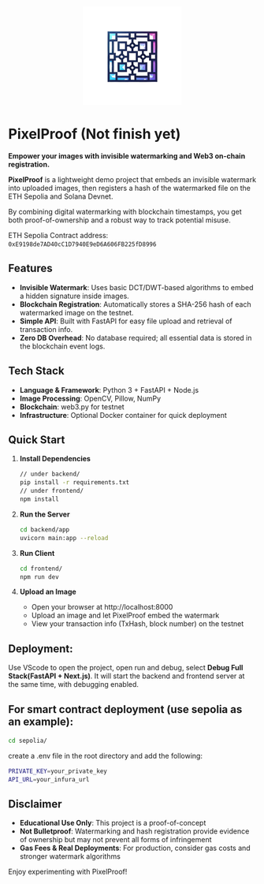 <p align="center">
<img src="https://raw.githubusercontent.com/Jiaaming/blogImage/main/pic/20250127225511.png" alt="Logo" width="200">
</p>

# PixelProof (Not finish yet)

**Empower your images with invisible watermarking and Web3 on-chain registration.**

**PixelProof** is a lightweight demo project that embeds an invisible watermark into uploaded images, then registers a hash of the watermarked file on the ETH Sepolia and Solana Devnet. 

By combining digital watermarking with blockchain timestamps, you get both proof-of-ownership and a robust way to track potential misuse.

ETH Sepolia Contract address: `0xE9198de7AD40cC1D7940E9eD6A606FB225fD8996`   

## Features

- **Invisible Watermark**: Uses basic DCT/DWT-based algorithms to embed a hidden signature inside images.  
- **Blockchain Registration**: Automatically stores a SHA-256 hash of each watermarked image on the testnet.  
- **Simple API**: Built with FastAPI for easy file upload and retrieval of transaction info.  
- **Zero DB Overhead**: No database required; all essential data is stored in the blockchain event logs.  

## Tech Stack

- **Language & Framework**: Python 3 + FastAPI + Node.js  
- **Image Processing**: OpenCV, Pillow, NumPy  
- **Blockchain**: web3.py for testnet  
- **Infrastructure**: Optional Docker container for quick deployment  

## Quick Start

1. **Install Dependencies**
	```bash
	// under backend/
	pip install -r requirements.txt
	// under frontend/
	npm install
	```

2. **Run the Server**
	```bash
	cd backend/app
	uvicorn main:app --reload
	```

3. **Run Client**
	```bash
	cd frontend/
	npm run dev
	```

4. **Upload an Image**
	- Open your browser at http://localhost:8000
	- Upload an image and let PixelProof embed the watermark
	- View your transaction info (TxHash, block number) on the testnet


## Deployment:	 
Use VScode to open the project, open run and debug, select **Debug Full Stack(FastAPI + Next.js)**. It will start the backend and frontend server at the same time, with debugging enabled.


## For smart contract deployment (use sepolia as an example):   
```bash
cd sepolia/

```
create a .env file in the root directory and add the following:
```bash
PRIVATE_KEY=your_private_key
API_URL=your_infura_url
```

## Disclaimer

- **Educational Use Only**: This project is a proof-of-concept
- **Not Bulletproof**: Watermarking and hash registration provide evidence of ownership but may not prevent all forms of infringement
- **Gas Fees & Real Deployments**: For production, consider gas costs and stronger watermark algorithms

Enjoy experimenting with PixelProof!
